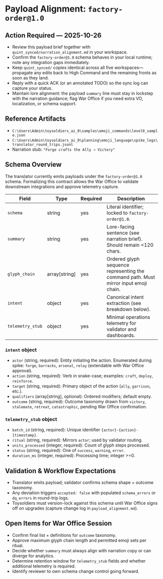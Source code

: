 # Payload Alignment: `factory-order@1.0`

## Action Required — 2025-10-26

- Review this payload brief together with `quint_synced/narration_alignment.md` in your workspace.
- Confirm the `factory-order@1.0` schema behaves in your local runtime; note any integration gaps immediately.
- Keep `quint_synced/` copies identical across all five workspaces—propagate any edits back to High Command and the remaining fronts as soon as they land.
- Reply with a quick ACK (or an annotated TODO) so the sync log can capture your status.
- Maintain lore alignment: the payload `summary` line must stay in lockstep with the narration guidance; flag War Office if you need extra VO, localization, or schema support.

## Reference Artifacts

- `C:\Users\Admin\toysoldiers_ai_0\samples\emoji_commands\level0_sample.json`
- `C:\Users\Admin\toysoldiers_ai_0\planning\emoji_language\spike_logs\translator_round_trips.jsonl`
- Narration stub: `"Forge crafts the Ally → Victory"`

## Schema Overview

The translator currently emits payloads under the `factory-order@1.0` schema. Formalizing this contract allows the War Office to validate downstream integrations and approve telemetry capture.

| Field | Type | Required | Description |
| --- | --- | --- | --- |
| `schema` | string | yes | Literal identifier; locked to `factory-order@1.0`. |
| `summary` | string | yes | Lore-facing sentence (see narration brief). Should remain <120 chars. |
| `glyph_chain` | array[string] | yes | Ordered glyph sequence representing the command path. Must mirror input emoji chain. |
| `intent` | object | yes | Canonical intent extraction (see breakdown below). |
| `telemetry_stub` | object | yes | Minimal operations telemetry for validator and dashboards. |

### `intent` object

- `actor` (string, required): Entity initiating the action. Enumerated during spike: `forge`, `barracks`, `arsenal`, `relay` (extendable with War Office approval).
- `action` (string, required): Verb in snake-case; examples: `craft`, `deploy`, `reinforce`.
- `target` (string, required): Primary object of the action (`ally`, `garrison`, etc.).
- `qualifiers` (array[string], optional): Ordered modifiers; default empty.
- `outcome` (string, required): Outcome taxonomy drawn from `victory`, `stalemate`, `retreat`, `catastrophic`, pending War Office confirmation.

### `telemetry_stub` object

- `batch_id` (string, required): Unique identifier `{actor}-{action}-{timestamp}`.
- `ritual` (string, required): Mirrors `actor`; used by validator routing.
- `units_processed` (integer, required): Count of glyph steps processed.
- `status` (string, required): One of `success`, `warning`, `error`.
- `duration_ms` (integer, required): Processing time; integer >=0.

## Validation & Workflow Expectations

- Translator emits payload; validator confirms schema shape + outcome taxonomy.
- Any deviation triggers `accepted: false` with populated `schema_errors` or `dq_errors` in round-trip logs.
- Toysoldiers must version-lock against this schema until War Office signs off on upgrades (capture change log in `payload_alignment.md`).

## Open Items for War Office Session

- Confirm final list + definitions for `outcome` taxonomy.
- Approve maximum glyph chain length and permitted emoji sets per ritual.
- Decide whether `summary` must always align with narration copy or can diverge for analytics.
- Determine retention window for `telemetry_stub` fields and whether additional telemetry is required.
- Identify reviewer to own schema change control going forward.
